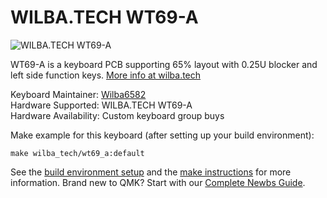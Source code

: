 # WILBA.TECH WT69-A

![WILBA.TECH WT69-A](https://wilba.tech)

WT69-A is a keyboard PCB supporting 65% layout with 0.25U blocker and left side function keys. [More info at wilba.tech](https://wilba.tech/)

Keyboard Maintainer: [Wilba6582](https://github.com/Wilba6582)  
Hardware Supported: WILBA.TECH WT69-A  
Hardware Availability: Custom keyboard group buys

Make example for this keyboard (after setting up your build environment):

    make wilba_tech/wt69_a:default

See the [build environment setup](https://docs.qmk.fm/#/getting_started_build_tools) and the [make instructions](https://docs.qmk.fm/#/getting_started_make_guide) for more information. Brand new to QMK? Start with our [Complete Newbs Guide](https://docs.qmk.fm/#/newbs).